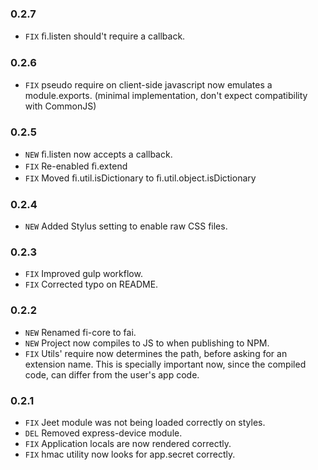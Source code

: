 ### 0.2.7
* `FIX` ﬁ.listen should't require a callback.

### 0.2.6
* `FIX` pseudo require on client-side javascript now emulates a module.exports.
		(minimal implementation, don't expect compatibility with CommonJS)

### 0.2.5
* `NEW` ﬁ.listen now accepts a callback.
* `FIX` Re-enabled ﬁ.extend
* `FIX` Moved ﬁ.util.isDictionary to ﬁ.util.object.isDictionary

### 0.2.4
* `NEW` Added Stylus setting to enable raw CSS files.

### 0.2.3
* `FIX` Improved gulp workflow.
* `FIX` Corrected typo on README.

### 0.2.2
* `NEW` Renamed fi-core to fai.
* `NEW` Project now compiles to JS to when publishing to NPM.
* `FIX` Utils' require now determines the path, before asking for an extension name.
        This is specially important now, since the compiled code, can differ from the
        user's app code.

### 0.2.1
* `FIX` Jeet module was not being loaded correctly on styles.
* `DEL` Removed express-device module.
* `FIX` Application locals are now rendered correctly.
* `FIX` hmac utility now looks for app.secret correctly.

